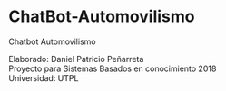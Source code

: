 # ChatBot-Automovilismo
Chatbot Automovilismo

Elaborado: Daniel Patricio Peñarreta
<br />Proyecto para Sistemas Basados en conocimiento 2018
<br />Universidad: UTPL